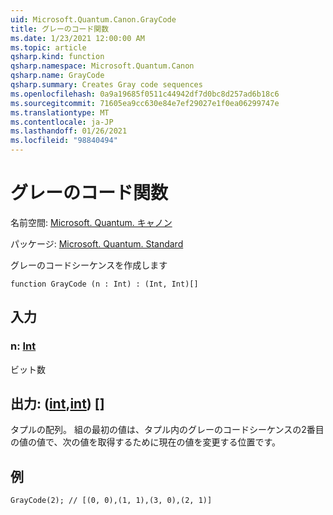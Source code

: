 ```yaml
---
uid: Microsoft.Quantum.Canon.GrayCode
title: グレーのコード関数
ms.date: 1/23/2021 12:00:00 AM
ms.topic: article
qsharp.kind: function
qsharp.namespace: Microsoft.Quantum.Canon
qsharp.name: GrayCode
qsharp.summary: Creates Gray code sequences
ms.openlocfilehash: 0a9a19685f0511c44942df7d0bc8d257ad6b18c6
ms.sourcegitcommit: 71605ea9cc630e84e7ef29027e1f0ea06299747e
ms.translationtype: MT
ms.contentlocale: ja-JP
ms.lasthandoff: 01/26/2021
ms.locfileid: "98840494"
---
```

# <a name="graycode-function"></a>グレーのコード関数

名前空間: [Microsoft. Quantum. キャノン](xref:Microsoft.Quantum.Canon)

パッケージ: [Microsoft. Quantum. Standard](https://nuget.org/packages/Microsoft.Quantum.Standard)


グレーのコードシーケンスを作成します

```qsharp
function GrayCode (n : Int) : (Int, Int)[]
```


## <a name="input"></a>入力

### <a name="n--int"></a>n: [Int](xref:microsoft.quantum.lang-ref.int)

ビット数



## <a name="output--intint"></a>出力: ([int](xref:microsoft.quantum.lang-ref.int),[int](xref:microsoft.quantum.lang-ref.int)) []

タプルの配列。 組の最初の値は、タプル内のグレーのコードシーケンスの2番目の値の値で、次の値を取得するために現在の値を変更する位置です。

## <a name="example"></a>例

```qsharp
GrayCode(2); // [(0, 0),(1, 1),(3, 0),(2, 1)]
```